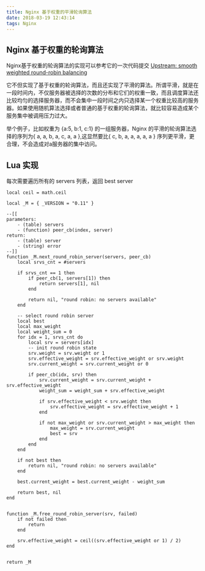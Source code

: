 ```yaml
---
title: Nginx 基于权重的平滑轮询算法
date: 2018-03-19 12:43:14
tags: Nginx
---
```


## Nginx 基于权重的轮询算法

Nginx基于权重的轮询算法的实现可以参考它的一次代码提交 [Upstream: smooth weighted round-robin balancing](https://github.com/phusion/nginx/commit/27e94984486058d73157038f7950a0a36ecc6e35)

它不但实现了基于权重的轮询算法，而且还实现了平滑的算法。所谓平滑，就是在一段时间内，不仅服务器被选择的次数的分布和它们的权重一致，而且调度算法还比较均匀的选择服务器，而不会集中一段时间之内只选择某一个权重比较高的服务器。如果使用随机算法选择或者普通的基于权重的轮询算法，就比较容易造成某个服务集中被调用压力过大。

举个例子，比如权重为 {a:5, b:1, c:1} 的一组服务器，Nginx 的平滑的轮询算法选择的序列为{ a, a, b, a, c, a, a },这显然要比{ c, b, a, a, a, a, a } 序列更平滑，更合理，不会造成对a服务器的集中访问。

## Lua 实现
每次需要遍历所有的 servers 列表，返回 best server

```
local ceil = math.ceil

local _M = { _VERSION = "0.11" }

--[[
parameters:
    - (table) servers
    - (function) peer_cb(index, server)
return:
    - (table) server
    - (string) error
--]]
function _M.next_round_robin_server(servers, peer_cb)
    local srvs_cnt = #servers

    if srvs_cnt == 1 then
        if peer_cb(1, servers[1]) then
            return servers[1], nil
        end

        return nil, "round robin: no servers available"
    end

    -- select round robin server
    local best
    local max_weight
    local weight_sum = 0
    for idx = 1, srvs_cnt do
        local srv = servers[idx]
        -- init round robin state
        srv.weight = srv.weight or 1
        srv.effective_weight = srv.effective_weight or srv.weight
        srv.current_weight = srv.current_weight or 0

        if peer_cb(idx, srv) then
            srv.current_weight = srv.current_weight + srv.effective_weight
            weight_sum = weight_sum + srv.effective_weight

            if srv.effective_weight < srv.weight then
                srv.effective_weight = srv.effective_weight + 1
            end

            if not max_weight or srv.current_weight > max_weight then
                max_weight = srv.current_weight
                best = srv
            end
        end
    end

    if not best then
        return nil, "round robin: no servers available"
    end

    best.current_weight = best.current_weight - weight_sum

    return best, nil
end


function _M.free_round_robin_server(srv, failed)
    if not failed then
        return
    end

    srv.effective_weight = ceil((srv.effective_weight or 1) / 2)
end


return _M

```
